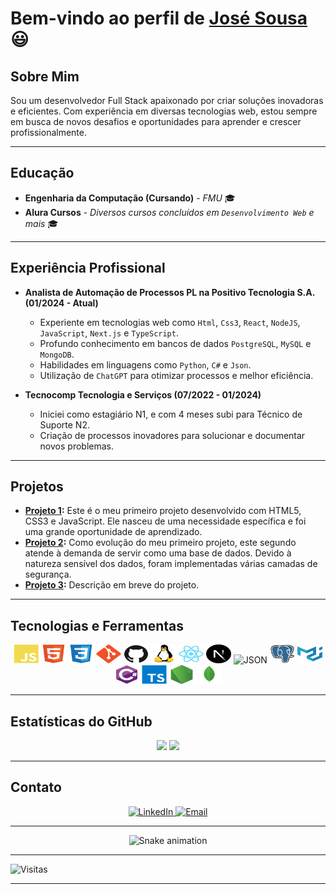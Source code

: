 # Bem-vindo ao perfil de [José Sousa](https://www.linkedin.com/in/enoque-sousa-bb89aa168/) 😃️

## Sobre Mim
Sou um desenvolvedor Full Stack apaixonado por criar soluções inovadoras e eficientes. Com experiência em diversas tecnologias web, estou sempre em busca de novos desafios e oportunidades para aprender e crescer profissionalmente.

---

## Educação
- **Engenharia da Computação (Cursando)** - *FMU* 🎓
- **Alura Cursos** - *Diversos cursos concluídos em `Desenvolvimento Web` e mais* 🎓

---

## Experiência Profissional
- **Analista de Automação de Processos PL na Positivo Tecnologia S.A. (01/2024 - Atual)**
  - Experiente em tecnologias web como `Html`, `Css3`, `React`, `NodeJS`, `JavaScript`, `Next.js` e `TypeScript`.
  - Profundo conhecimento em bancos de dados `PostgreSQL`, `MySQL` e `MongoDB`.
  - Habilidades em linguagens como `Python`, `C#` e `Json`.
  - Utilização de `ChatGPT` para otimizar processos e melhor eficiência.

- **Tecnocomp Tecnologia e Serviços (07/2022 - 01/2024)**
  - Iniciei como estagiário N1, e com 4 meses subi para Técnico de Suporte N2.
  - Criação de processos inovadores para solucionar e documentar novos problemas.

---

## Projetos
- **[Projeto 1](https://base-dados-imc.vercel.app/index.html):** Este é o meu primeiro projeto desenvolvido com HTML5, CSS3 e JavaScript. Ele nasceu de uma necessidade específica e foi uma grande oportunidade de aprendizado.
- **[Projeto 2](https://esdatabase.vercel.app/login):** Como evolução do meu primeiro projeto, este segundo atende à demanda de servir como uma base de dados. Devido à natureza sensível dos dados, foram implementadas várias camadas de segurança.
- **[Projeto 3](link-do-repositorio):** Descrição em breve do projeto.

---

## Tecnologias e Ferramentas

<div align="center">

<img alt="JavaScript" height="30" width="40" src="https://raw.githubusercontent.com/devicons/devicon/master/icons/javascript/javascript-plain.svg" title="JavaScript"> 
<img alt="HTML5" height="30" width="40" src="https://raw.githubusercontent.com/devicons/devicon/master/icons/html5/html5-original.svg" title="HTML5"> 
<img alt="CSS3" height="30" width="40" src="https://raw.githubusercontent.com/devicons/devicon/master/icons/css3/css3-original.svg" title="CSS3"> 
<img alt="Git" height="30" width="40" src="https://raw.githubusercontent.com/devicons/devicon/master/icons/git/git-original.svg" title="Git"> 
<img alt="GitHub" height="30" width="40" src="https://raw.githubusercontent.com/devicons/devicon/master/icons/github/github-original.svg" title="GitHub"> 
<img alt="Linux" height="30" width="40" src="https://raw.githubusercontent.com/devicons/devicon/master/icons/linux/linux-original.svg" title="Linux"> 
<img alt="React" height="30" width="40" src="https://raw.githubusercontent.com/devicons/devicon/master/icons/react/react-original.svg" title="React"> 
<img alt="Next.js" height="30" width="40" src="https://raw.githubusercontent.com/devicons/devicon/master/icons/nextjs/nextjs-original.svg" title="Next.js"> 
<img alt="JSON" height="30" width="40" src="https://upload.wikimedia.org/wikipedia/commons/c/c9/JSON_vector_logo.svg" title="JSON"> 
<img alt="PostgreSQL" height="30" width="40" src="https://raw.githubusercontent.com/devicons/devicon/master/icons/postgresql/postgresql-original.svg" title="PostgreSQL"> 
<img alt="MUI" height="30" width="40" src="https://raw.githubusercontent.com/devicons/devicon/master/icons/materialui/materialui-original.svg" title="MUI"> 
<img alt="C#" height="30" width="40" src="https://raw.githubusercontent.com/devicons/devicon/master/icons/csharp/csharp-original.svg" title="C#"> 
<img alt="TypeScript" height="30" width="40" src="https://raw.githubusercontent.com/devicons/devicon/master/icons/typescript/typescript-original.svg" title="TypeScript"> 
<img alt="Node.js" height="30" width="40" src="https://raw.githubusercontent.com/devicons/devicon/master/icons/nodejs/nodejs-original.svg" title="Node.js">
<img alt="MongoDB" height="30" width="40" src="https://raw.githubusercontent.com/devicons/devicon/master/icons/mongodb/mongodb-original.svg" title="MongoDB">

</div>

---

## Estatísticas do GitHub

<p align="center">
  <img src="https://github-readme-stats.vercel.app/api?username=ESousa97&show_icons=true&theme=dark" width="49%" />
  <img src="https://github-readme-stats.vercel.app/api/top-langs/?username=ESousa97&layout=compact&theme=dark" width="37.2%" />
</p>

---

## Contato

<div align="center">
  <a href="https://www.linkedin.com/in/enoque-sousa-bb89aa168/" target="_blank">
    <img src="https://img.shields.io/badge/-LinkedIn-%230077B5?style=for-the-badge&logo=linkedin&logoColor=white" alt="LinkedIn">
  </a>
  <a href="mailto:sousa3086@outlook.com">
    <img src="https://img.shields.io/badge/Email-sousa3086%40outlook.com-blue?style=for-the-badge&logo=Microsoft-Outlook&logoColor=white" alt="Email">
  </a>
</div>

---

<div align="center">

![Snake animation](https://github.com/danielbped/danielbped/blob/output/github-contribution-grid-snake.svg)

</div>

---

![Visitas](https://hits.seeyoufarm.com/api/count/incr/badge.svg?url=https://github.com/ESousa97&title=Visitas&edge_flat=true)

---
